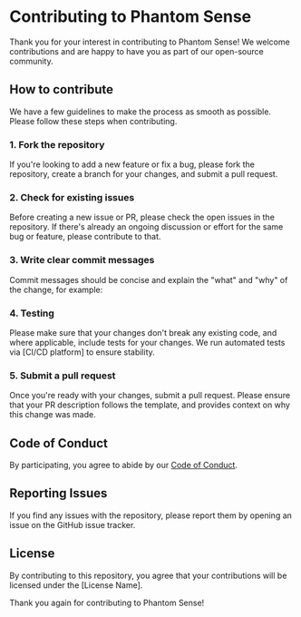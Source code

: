 # Contributing to Phantom Sense

Thank you for your interest in contributing to Phantom Sense! We welcome contributions and are happy to have you as part of our open-source community.

## How to contribute

We have a few guidelines to make the process as smooth as possible. Please follow these steps when contributing.

### 1. Fork the repository

If you're looking to add a new feature or fix a bug, please fork the repository, create a branch for your changes, and submit a pull request.

### 2. Check for existing issues

Before creating a new issue or PR, please check the open issues in the repository. If there's already an ongoing discussion or effort for the same bug or feature, please contribute to that.

### 3. Write clear commit messages

Commit messages should be concise and explain the "what" and "why" of the change, for example:


### 4. Testing

Please make sure that your changes don't break any existing code, and where applicable, include tests for your changes. We run automated tests via [CI/CD platform] to ensure stability.

### 5. Submit a pull request

Once you're ready with your changes, submit a pull request. Please ensure that your PR description follows the template, and provides context on why this change was made.

## Code of Conduct

By participating, you agree to abide by our [Code of Conduct](link-to-code-of-conduct).

## Reporting Issues

If you find any issues with the repository, please report them by opening an issue on the GitHub issue tracker.

## License

By contributing to this repository, you agree that your contributions will be licensed under the [License Name].

Thank you again for contributing to Phantom Sense!
